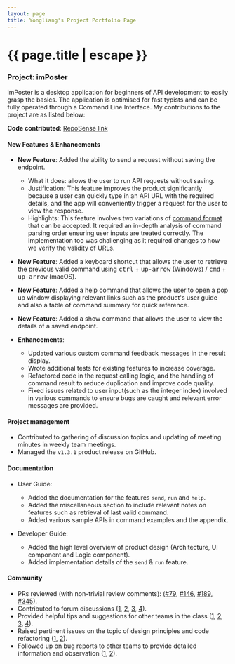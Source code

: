 ```yaml
---
layout: page
title: Yongliang's Project Portfolio Page
---
```


<h1 class="post-title">{{ page.title | escape }}</h1>

### Project: imPoster

imPoster is a desktop application for beginners of API development to easily grasp the basics. The application is optimised for fast typists and can be fully operated through a Command Line Interface. My contributions to the project are as listed below:

**Code contributed**: [RepoSense link](https://nus-cs2103-ay2021s2.github.io/tp-dashboard/?search=tlylt&sort=groupTitle&sortWithin=title&timeframe=commit&mergegroup=&groupSelect=groupByRepos&breakdown=true&checkedFileTypes=docs~functional-code~test-code~other&since=2021-02-19)

#### New Features & Enhancements

- **New Feature**: Added the ability to send a request without saving the endpoint.

  - What it does: allows the user to run API requests without saving. 
  - Justification: This feature improves the product significantly because a
    user can quickly type in an API URL with the required details, and the app 
    will conveniently trigger a request for the user to view the response.
  - Highlights: This feature involves two variations of [command format](https://ay2021s2-cs2103t-t12-4.github.io/tp/UserGuide.html#429-call-an-api-endpoint-directly-without-saving-run) that can be accepted. It required an 
    in-depth analysis of command parsing order ensuring user inputs are treated correctly. The implementation too was 
    challenging as it required changes to how we verify the validity of URLs.

- **New Feature**: Added a keyboard shortcut that allows the user to retrieve the previous valid command using 
  <kbd>ctrl</kbd> + <kbd>up-arrow</kbd> (Windows) / <kbd>cmd</kbd> + <kbd>up-arrow</kbd> (macOS).

- **New Feature**: Added a help command that allows the user to open a pop up window displaying
   relevant links such as the product's user guide and also a table of command summary for quick reference. 

- **New Feature**: Added a show command that allows the user to view the details of a saved endpoint.

- **Enhancements**:

  - Updated various custom command feedback messages in the result display.
  - Wrote additional tests for existing features to increase coverage.
  - Refactored code in the request calling logic, and the handling of command result to reduce duplication and improve 
    code quality.
  - Fixed issues related to user input(such as the integer index) involved in various commands to ensure bugs are 
    caught and relevant error messages are provided.

#### Project management

  - Contributed to gathering of discussion topics and updating of meeting minutes in weekly team meetings.
  - Managed the `v1.3.1` product release on GitHub.

#### Documentation

  - User Guide:
    - Added the documentation for the features `send`, `run` and `help`.
    - Added the miscellaneous section to include relevant notes on features such as retrieval of last valid command.
    - Added various sample APIs in command examples and the appendix.

  - Developer Guide:
    - Added the high level overview of product design 
      (Architecture, UI component and Logic component).
    - Added implementation details of the `send` & `run` feature.

#### Community

  - PRs reviewed (with non-trivial review comments):
    ([\#79](https://github.com/AY2021S2-CS2103T-T12-4/tp/pull/79), 
    [\#146](https://github.com/AY2021S2-CS2103T-T12-4/tp/pull/146),
    [\#189](https://github.com/AY2021S2-CS2103T-T12-4/tp/pull/189), 
    [\#345](https://github.com/AY2021S2-CS2103T-T12-4/tp/pull/345)).
  - Contributed to forum discussions
    ([1](https://github.com/nus-cs2103-AY2021S2/forum/issues/220#issuecomment-797323149), 
    [2](https://github.com/nus-cs2103-AY2021S2/forum/issues/241#issuecomment-802904375), 
    [3](https://github.com/nus-cs2103-AY2021S2/forum/issues/236#issuecomment-799401973), 
    [4](https://github.com/nus-cs2103-AY2021S2/forum/issues/235#issuecomment-799058631)).
  - Provided helpful tips and suggestions for other teams in the class 
    ([1](https://github.com/nus-cs2103-AY2021S2/forum/issues/179#issuecomment-785740902),
    [2](https://github.com/nus-cs2103-AY2021S2/forum/issues/175#issuecomment-784177269), 
    [3](https://github.com/nus-cs2103-AY2021S2/forum/issues/243#issuecomment-803282899),
    [4](https://github.com/nus-cs2103-AY2021S2/forum/issues/293#issue-850026014)).
  - Raised pertinent issues on the topic of design principles and code refactoring 
    ([1](https://github.com/nus-cs2103-AY2021S2/forum/issues/240), 
    [2](https://github.com/nus-cs2103-AY2021S2/forum/issues/230)).
  - Followed up on bug reports to other teams to provide detailed information and observation
    ([1](https://github.com/AY2021S2-CS2103T-W14-2/tp/issues/196#issuecomment-812967806),
    [2](https://github.com/AY2021S2-CS2103T-W14-2/tp/issues/196#issuecomment-812968068)).
    

